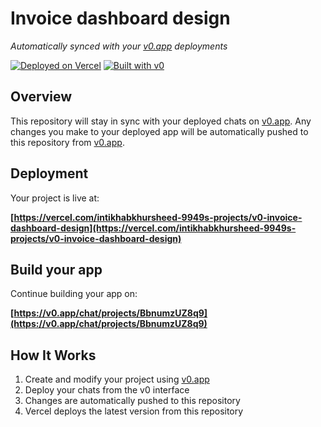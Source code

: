 # Invoice dashboard design

*Automatically synced with your [v0.app](https://v0.app) deployments*

[![Deployed on Vercel](https://img.shields.io/badge/Deployed%20on-Vercel-black?style=for-the-badge&logo=vercel)](https://vercel.com/intikhabkhursheed-9949s-projects/v0-invoice-dashboard-design)
[![Built with v0](https://img.shields.io/badge/Built%20with-v0.app-black?style=for-the-badge)](https://v0.app/chat/projects/BbnumzUZ8q9)

## Overview

This repository will stay in sync with your deployed chats on [v0.app](https://v0.app).
Any changes you make to your deployed app will be automatically pushed to this repository from [v0.app](https://v0.app).

## Deployment

Your project is live at:

**[https://vercel.com/intikhabkhursheed-9949s-projects/v0-invoice-dashboard-design](https://vercel.com/intikhabkhursheed-9949s-projects/v0-invoice-dashboard-design)**

## Build your app

Continue building your app on:

**[https://v0.app/chat/projects/BbnumzUZ8q9](https://v0.app/chat/projects/BbnumzUZ8q9)**

## How It Works

1. Create and modify your project using [v0.app](https://v0.app)
2. Deploy your chats from the v0 interface
3. Changes are automatically pushed to this repository
4. Vercel deploys the latest version from this repository